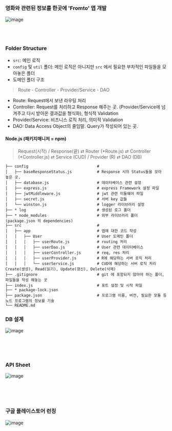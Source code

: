 ### 영화와 관련된 정보를 한곳에 'Fromto' 앱 개발  

![image](https://user-images.githubusercontent.com/88662101/230560579-408cb4c4-a478-4b24-8608-d7d0ee49dc97.png)  


<br>
<br>

### Folder Structure
- `src`: 메인 로직 
- `config` 및 `util` 폴더: 메인 로직은 아니지만 `src` 에서 필요한 부차적인 파일들을 모아놓은 폴더
- 도메인 폴더 구조
> Route - Controller - Provider/Service - DAO

- Route: Request에서 보낸 라우팅 처리
- Controller: Request를 처리하고 Response 해주는 곳. (Provider/Service에 넘겨주고 다시 받아온 결과값을 형식화), 형식적 Validation
- Provider/Service: 비즈니스 로직 처리, 의미적 Validation
- DAO: Data Access Object의 줄임말. Query가 작성되어 있는 곳. 
 
#### Node.js (패키지매니저 = npm)
> Request(시작) / Response(끝)  ⇄ Router (*Route.js) ⇄ Controller (*Controller.js) ⇄ Service (CUD) / Provider (R) ⇄ DAO (DB)


```
├── config                              #
│   ├── baseResponseStatus.js           # Response 시의 Status들을 모아 놓은 곳. 
│   ├── database.js                     # 데이터베이스 관련 설정
│   ├── express.js                      # express Framework 설정 파일
│   ├── jwtMiddleware.js                # jwt 관련 미들웨어 파일
│   ├── secret.js                       # 서버 key 값들 
│   └── winston.js                      # logger 라이브러리 설정
├── * log                               # 생성된 로그 폴더
├── * node_modules                    	# 외부 라이브러리 폴더 (package.json 의 dependencies)
├── src                     			# 
│   ├── app              				# 앱에 대한 코드 작성
│   │   ├── User            			# User 도메인 폴더
│   │ 	│   ├── userRoute.js          	# routing 처리 
│   │ 	│   ├── userDao.js          	# User 관련 데이터베이스
│   │ 	│   ├── userController.js 		# req, res 처리
│   │ 	│   ├── userProvider.js   		# R에 해당하는 서버 로직 처리
│   │ 	│   └── userService.js   		# CUD에 해당하는 서버 로직 처리  
Create(생성), Read(읽기), Update(갱신), Delete(삭제) 
├── .gitignore                     		# git 에 포함되지 않아야 하는 폴더, 파일들을 작성 해놓는 곳
├── index.js                            # 포트 설정 및 시작 파일                     		
├── * package-lock.json              	 
├── package.json                        # 프로그램 이름, 버전, 필요한 모듈 등 노드 프로그램의 정보를 기술
└── README.md
```



### DB 설계  

![image](https://user-images.githubusercontent.com/88662101/230700097-e1faf90f-4296-4965-818e-dfba3e5ef888.png)



<br>
<br>
<br>

### API Sheet  

![image](https://user-images.githubusercontent.com/88662101/230700067-8b42870d-e192-4e09-9089-4d9fd114c167.png)

<br>
<br>
<br>

### 구글 플레이스토어 런칭  

![image](https://user-images.githubusercontent.com/88662101/230700035-a08a2a9b-e093-4959-befe-ac44b1dce6e1.png)



